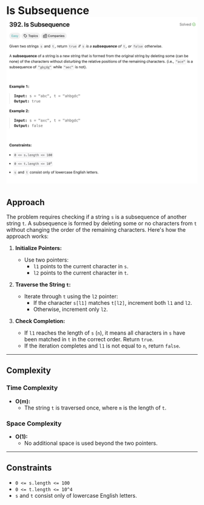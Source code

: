 # Is Subsequence ![Question](question.png)

## Approach
The problem requires checking if a string `s` is a subsequence of another string `t`. A subsequence is formed by deleting some or no characters from `t` without changing the order of the remaining characters. Here's how the approach works:

1. **Initialize Pointers:**
   - Use two pointers:
     - `l1` points to the current character in `s`.
     - `l2` points to the current character in `t`.

2. **Traverse the String `t`:**
   - Iterate through `t` using the `l2` pointer:
     - If the character `s[l1]` matches `t[l2]`, increment both `l1` and `l2`.
     - Otherwise, increment only `l2`.

3. **Check Completion:**
   - If `l1` reaches the length of `s` (`n`), it means all characters in `s` have been matched in `t` in the correct order. Return `true`.
   - If the iteration completes and `l1` is not equal to `n`, return `false`.

---

## Complexity
### Time Complexity
- **O(m):**
  - The string `t` is traversed once, where `m` is the length of `t`.

### Space Complexity
- **O(1):**
  - No additional space is used beyond the two pointers.

---

## Constraints
- `0 <= s.length <= 100`
- `0 <= t.length <= 10^4`
- `s` and `t` consist only of lowercase English letters.
